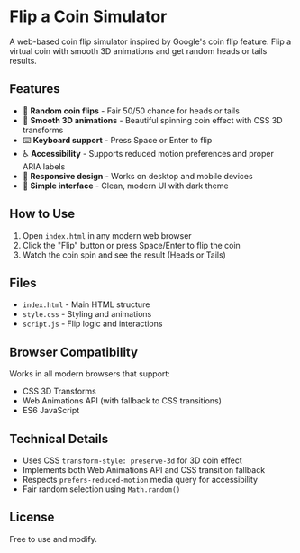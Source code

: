 # Flip a Coin Simulator

A web-based coin flip simulator inspired by Google's coin flip feature. Flip a virtual coin with smooth 3D animations and get random heads or tails results.

## Features

- 🎲 **Random coin flips** - Fair 50/50 chance for heads or tails
- 🎨 **Smooth 3D animations** - Beautiful spinning coin effect with CSS 3D transforms
- ⌨️ **Keyboard support** - Press Space or Enter to flip
- ♿ **Accessibility** - Supports reduced motion preferences and proper ARIA labels
- 📱 **Responsive design** - Works on desktop and mobile devices
- 🎯 **Simple interface** - Clean, modern UI with dark theme

## How to Use

1. Open `index.html` in any modern web browser
2. Click the "Flip" button or press Space/Enter to flip the coin
3. Watch the coin spin and see the result (Heads or Tails)

## Files

- `index.html` - Main HTML structure
- `style.css` - Styling and animations
- `script.js` - Flip logic and interactions

## Browser Compatibility

Works in all modern browsers that support:
- CSS 3D Transforms
- Web Animations API (with fallback to CSS transitions)
- ES6 JavaScript

## Technical Details

- Uses CSS `transform-style: preserve-3d` for 3D coin effect
- Implements both Web Animations API and CSS transition fallback
- Respects `prefers-reduced-motion` media query for accessibility
- Fair random selection using `Math.random()`

## License

Free to use and modify.

